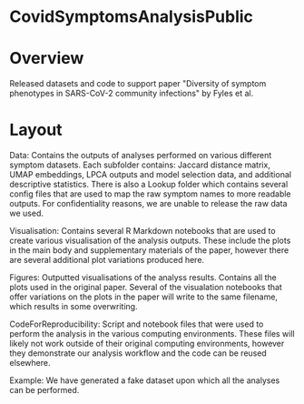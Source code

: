 # CovidSymptomsAnalysisPublic

# Overview
Released datasets and code to support paper "Diversity of symptom phenotypes in SARS-CoV-2 community infections" by Fyles et al. 

# Layout
Data:
Contains the outputs of analyses performed on various different symptom datasets. Each subfolder contains: Jaccard distance matrix, UMAP embeddings, LPCA outputs and model selection data, and additional descriptive statistics. There is also a Lookup folder which contains several config files that are used to map the raw symptom names to more readable outputs. For confidentiality reasons, we are unable to release the raw data we used.

Visualisation:
Contains several R Markdown notebooks that are used to create various visualisation of the analysis outputs. These include the plots in the main body and supplementary materials of the paper, however there are several additional plot variations produced here.

Figures:
Outputted visualisations of the analyss results. Contains all the plots used in the original paper. Several of the visualation notebooks that offer variations on the plots in the paper will write to the same filename, which results in some overwriting.

CodeForReproducibility:
Script and notebook files that were used to perform the analysis in the various computing environments. These files will likely not work outside of their original computing environments, however they demonstrate our analysis workflow and the code can be reused elsewhere.

Example:
We have generated a fake dataset upon which all the analyses can be performed.
